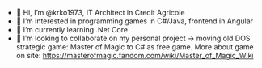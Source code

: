 - 👋 Hi, I’m @krko1973, IT Architect in Credit Agricole
- 👀 I’m interested in programming games in C#/Java, frontend in Angular
- 🌱 I’m currently learning .Net Core
- 💞️ I’m looking to collaborate on my personal project -> moving old DOS strategic game: Master of Magic to C# as free game. More about game on site: https://masterofmagic.fandom.com/wiki/Master_of_Magic_Wiki

<!---
krko1973/krko1973 is a ✨ special ✨ repository because its `README.md` (this file) appears on your GitHub profile.
You can click the Preview link to take a look at your changes.
--->
